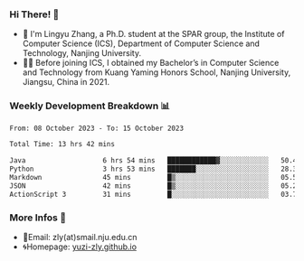 ### Hi There! 👋 
- 🐳 I'm Lingyu Zhang, a Ph.D. student at the SPAR group, the Institute of Computer Science (ICS), Department of Computer Science and Technology, Nanjing University.
- 🧑‍🎓 Before joining ICS, I obtained my Bachelor’s in Computer Science and Technology from Kuang Yaming Honors School, Nanjing University, Jiangsu, China in 2021.

### Weekly Development Breakdown :bar_chart:

<!--START_SECTION:waka-->

```txt
From: 08 October 2023 - To: 15 October 2023

Total Time: 13 hrs 42 mins

Java                   6 hrs 54 mins   ████████████▓░░░░░░░░░░░░   50.43 %
Python                 3 hrs 53 mins   ███████░░░░░░░░░░░░░░░░░░   28.38 %
Markdown               45 mins         █▒░░░░░░░░░░░░░░░░░░░░░░░   05.51 %
JSON                   42 mins         █▒░░░░░░░░░░░░░░░░░░░░░░░   05.22 %
ActionScript 3         31 mins         █░░░░░░░░░░░░░░░░░░░░░░░░   03.79 %
```

<!--END_SECTION:waka-->

<!--
### Github Contributions :octocat:

![](https://raw.githubusercontent.com/yuzi-zly/yuzi-zly/output/github-contribution-grid-snake.svg)              
-->

### More Infos 📖

- 📧Email: zly(at)smail.nju.edu.cn
- 🌀Homepage: [yuzi-zly.github.io](https://yuzi-zly.github.io/)
